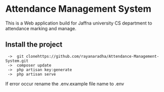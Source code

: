 <h1> Attendance Management System </h1>

<p> This is a Web application build for Jaffna university CS department to attendance marking and manage.



<h2> Install the project </h2>
                       
     ->  git clonehttps://github.com/rayanaradha/Attendance-Management-System.git
     ->  composer update
     ->  php artisan key:generate 
     ->  php artisan serve
     
  If error occur rename  the .env.example file name to .env 




     
